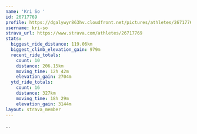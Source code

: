 ```yaml
---
name: 'Kri So '
id: 26717769
profile: https://dgalywyr863hv.cloudfront.net/pictures/athletes/26717769/7761026/13/large.jpg
username: kri-so
strava_url: https://www.strava.com/athletes/26717769
stats:
  biggest_ride_distance: 119.06km
  biggest_climb_elevation_gain: 979m
  recent_ride_totals:
    count: 10
    distance: 206.15km
    moving_time: 12h 42m
    elevation_gain: 2704m
  ytd_ride_totals:
    count: 16
    distance: 327km
    moving_time: 18h 29m
    elevation_gain: 3144m
layout: strava_member
--- 
```

...

